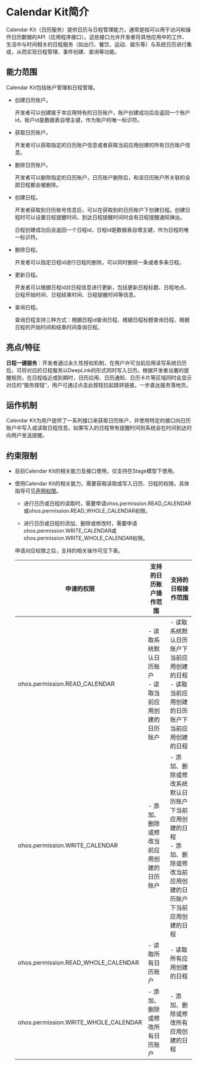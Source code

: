 # Calendar Kit简介

<!--Kit: Calendar Kit-->
<!--Subsystem: Applications-->
<!--Owner: @qq_42718467-->
<!--Designer: @huangxinwei-->
<!--Tester: @z30055209-->
<!--Adviser: @ge-yafang-->

Calendar Kit（日历服务）提供日历与日程管理能力，通常是指可以用于访问和操作日历数据的API（应用程序接口）。这些接口允许开发者将其他应用中的工作、生活中与时间相关的日程服务（如出行、餐饮、运动、娱乐等）与系统日历进行集成，从而实现日程管理、事件创建、查询等功能。

## 能力范围

Calendar Kit包括账户管理和日程管理。

- 创建日历账户。

  开发者可以创建属于本应用特有的日历账户，账户创建成功后会返回一个账户id，账户id是数据表自增主键，作为账户的唯一标识符。

- 获取日历账户。

  开发者可以获取指定的日历账户信息或者获取当前应用创建的所有日历账户信息。

- 删除日历账户。

  开发者可以删除指定的日历账户，日历账户删除后，和该日历账户所关联的全部日程都会被删除。

- 创建日程。

  开发者获取到日历账号信息后，可以在获取到的日历账户下创建日程。创建日程时可以设置日程提醒时间，到达日程提醒时间时会有日程提醒通知弹出。

  日程创建成功后会返回一个日程id，日程id是数据表自增主键，作为日程的唯一标识符。

- 删除日程。

  开发者可以指定日程id进行日程的删除，可以同时删除一条或者多条日程。

- 更新日程。

  开发者可以根据日程id对日程信息进行更新，包括更新日程标题、日程地点、日程开始时间、日程结束时间、日程提醒时间等信息。

- 查询日程。

  查询日程支持三种方式：根据日程id查询日程、根据日程标题查询日程、根据日程的开始时间和结束时间查询日程。

## 亮点/特征

**日程一键服务**：开发者通过永久性授权机制，在用户许可当前应用读写系统日历后，可将对应的日程服务以DeepLink的形式同时写入日历。根据开发者设置的提醒规则，在日程临近或到期时，日历应用、日历通知、日历卡片等区域同时会显示对应的“服务按钮”，用户可通过点击此按钮拉起跳转链接，一步直达服务落地页。

## 运作机制

Calendar Kit为用户提供了一系列接口来获取日历账户，并使用特定的接口向日历账户中写入或读取日程信息。如果写入的日程带有提醒时间则系统会在时间到达时向用户发送提醒。

## 约束限制

- 目前Calendar Kit的相关能力及接口使用，仅支持在Stage模型下使用。

- 使用Calendar Kit的相关能力，需要获取读取或写入日历、日程的权限。具体指导可见[声明权限](../security/AccessToken/declare-permissions.md)。

  - 进行日历或日程的读取时，需要申请ohos.permission.READ_CALENDAR或ohos.permission.READ_WHOLE_CALENDAR权限。

  - 进行日历或日程的添加、删除或修改时，需要申请ohos.permission.WRITE_CALENDAR或ohos.permission.WRITE_WHOLE_CALENDAR权限。

  申请对应权限之后，支持的相关操作可见下表。

  | 申请的权限                     | 支持的日历账户操作范围                       | 支持的日程操作范围                                           |
  | ------------------------------ | -------------------------------------------- | ------------------------------------------------------------ |
  | ohos.permission.READ_CALENDAR  | - 读取系统默认日历账户<br>- 读取当前应用创建的日历账户 | - 读取系统默认日历账户下当前应用创建的日程<br/>- 读取当前应用创建的日历账户下当前应用创建的日程 |
  | ohos.permission.WRITE_CALENDAR | - 添加、删除或修改当前应用创建的日历账户               | - 添加、删除或修改系统默认日历账户下当前应用创建的日程<br>- 添加、删除或修改当前应用创建的日历账户下当前应用创建的日程 |
  | ohos.permission.READ_WHOLE_CALENDAR | - 读取所有日历账户                      | - 读取所有应用创建的日程              |
  | ohos.permission.WRITE_WHOLE_CALENDAR | - 添加、删除或修改所有日历账户                | - 添加、删除或修改所有应用创建的日程          |